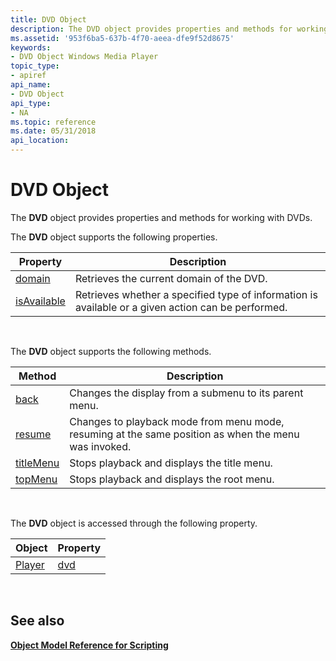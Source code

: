 ```yaml
---
title: DVD Object
description: The DVD object provides properties and methods for working with DVDs.
ms.assetid: '953f6ba5-637b-4f70-aeea-dfe9f52d8675'
keywords:
- DVD Object Windows Media Player
topic_type:
- apiref
api_name:
- DVD Object
api_type:
- NA
ms.topic: reference
ms.date: 05/31/2018
api_location: 
---
```


# DVD Object

The **DVD** object provides properties and methods for working with DVDs.

The **DVD** object supports the following properties.



| Property                           | Description                                                                                        |
|------------------------------------|----------------------------------------------------------------------------------------------------|
| [domain](dvd-domain.md)           | Retrieves the current domain of the DVD.                                                           |
| [isAvailable](dvd-isavailable.md) | Retrieves whether a specified type of information is available or a given action can be performed. |



 

The **DVD** object supports the following methods.



| Method                         | Description                                                                                          |
|--------------------------------|------------------------------------------------------------------------------------------------------|
| [back](dvd-back.md)           | Changes the display from a submenu to its parent menu.                                               |
| [resume](dvd-resume.md)       | Changes to playback mode from menu mode, resuming at the same position as when the menu was invoked. |
| [titleMenu](dvd-titlemenu.md) | Stops playback and displays the title menu.                                                          |
| [topMenu](dvd-topmenu.md)     | Stops playback and displays the root menu.                                                           |



 

The **DVD** object is accessed through the following property.



| Object                      | Property              |
|-----------------------------|-----------------------|
| [Player](player-object.md) | [dvd](player-dvd.md) |



 

## See also

<dl> <dt>

[**Object Model Reference for Scripting**](object-model-reference-for-scripting.md)
</dt> </dl>

 

 




